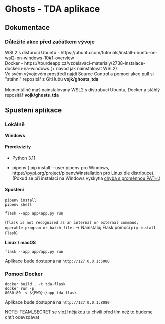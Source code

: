 # Ghosts - TDA aplikace

## Dokumentace

### Důležité akce před začátkem vývoje

<p>WSL2 s disturucí Ubuntu -
<a>https://ubuntu.com/tutorials/install-ubuntu-on-wsl2-on-windows-10#1-overview</a> <br>
Docker - <a>https://tourdeapp.cz/vzdelavaci-materialy/2738-instalace-dockeru-na-windows</a> (+ návod jak nainstalovat WSL2) <br>
Ve svém vývojovém prostředí najdi Source Control a pomocí akce pull si "stáhni" repositář z GitHubu <b>vojk/ghosts_tda</b> <br><br>
Momentálně máš nainstalovaný WSL2 s distrubucí Ubuntu, Docker a stáhlý repositář <b>vojk/ghosts_tda</b></p>

## Spuštění aplikace

### Lokálně

**Windows**
<h4>Prerekvizity</h4>
<ul>
<li>Python 3.11</li>
<li><p>pipenv ( pip install --user pipenv pro Windows,  <a>https://pypi.org/project/pipenv/#installation</a> pro Linux dle distribuce). (Pokud se při instalaci na Windows vyskytla <a href="https://github.com/Tour-de-App/flask-boilerplate/blob/main/PATH%20warning.md">chyba s proměnnou PATH.</a>)</p></li>
</ul>

<h4>Spuštění</h4>
<code>pipenv install</code> <br>
<code>pipenv shell</code>

<code>flask --app app\app.py run</code>

(<code>flask is not recognized as an internal or external command, operable program or batch file.</code> -> Nainstaluj Flask pomocí <code>pip install Flask</code>)

**Linux / macOS**

<code>flask --app app/app.py run</code>
<p>Aplikace bude dostupná na <code>http://127.0.0.1:5000</code></p>

### Pomocí Docker

<code>docker build . -t tda-flask</code> <br>
<code>docker run -p 8080:80 -v ${PWD}:/app tda-flask</code>

<p>Aplikace bude dostupná na <code>http://127.0.0.1:8080</code></p>


NOTE: TEAM_SECRET se vloží nějakou tu chvíli před tím než to budeme chtít odevzdávat